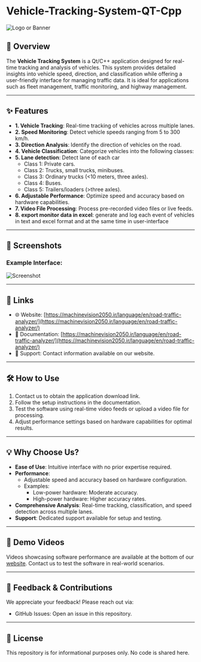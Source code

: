 # Vehicle-Tracking-System-QT-Cpp

![Logo or Banner](path/to/logo-or-banner.png)

## 🚀 Overview

The **Vehicle Tracking System** is a Qt/C++ application designed for real-time tracking and analysis of vehicles. This system provides detailed insights into vehicle speed, direction, and classification while offering a user-friendly interface for managing traffic data. It is ideal for applications such as fleet management, traffic monitoring, and highway management.

---

## ✨ Features

- **1. Vehicle Tracking**: Real-time tracking of vehicles across multiple lanes.
- **2. Speed Monitoring**: Detect vehicle speeds ranging from 5 to 300 km/h.
- **3. Direction Analysis**: Identify the direction of vehicles on the road.
- **4. Vehicle Classification**: Categorize vehicles into the following classes:
- **5. Lane detection**: Detect lane of each car 
  - Class 1: Private cars.
  - Class 2: Trucks, small trucks, minibuses.
  - Class 3: Ordinary trucks (<10 meters, three axles).
  - Class 4: Buses.
  - Class 5: Trailers/loaders (>three axles).
- **6. Adjustable Performance**: Optimize speed and accuracy based on hardware capabilities.
- **7. Video File Processing**: Process pre-recorded video files or live feeds.
- **8. export monitor data in excel**: generate and log each event of vehicles in text and excel format and at the same time in user-interface 

---

## 📸 Screenshots

### Example Interface:
![Screenshot](path/to/screenshot.png)

---

## 🔗 Links

- 🌐 Website: [https://machinevision2050.ir/language/en/road-traffic-analyzer/](https://machinevision2050.ir/language/en/road-traffic-analyzer/)
- 📖 Documentation: [https://machinevision2050.ir/language/en/road-traffic-analyzer/](https://machinevision2050.ir/language/en/road-traffic-analyzer/)
- 💬 Support: Contact information available on our website.

---

## 🛠️ How to Use

1. Contact us to obtain the application download link.
2. Follow the setup instructions in the documentation.
3. Test the software using real-time video feeds or upload a video file for processing.
4. Adjust performance settings based on hardware capabilities for optimal results.

---

## 💡 Why Choose Us?

- **Ease of Use**: Intuitive interface with no prior expertise required.
- **Performance**:
  - Adjustable speed and accuracy based on hardware configuration.
  - Examples:
    - Low-power hardware: Moderate accuracy.
    - High-power hardware: Higher accuracy rates.
- **Comprehensive Analysis**: Real-time tracking, classification, and speed detection across multiple lanes.
- **Support**: Dedicated support available for setup and testing.

---

## 🎥 Demo Videos

Videos showcasing software performance are available at the bottom of our [website](https://machinevision2050.ir/language/en/road-traffic-analyzer/). Contact us to test the software in real-world scenarios.

---

## 📣 Feedback & Contributions

We appreciate your feedback! Please reach out via:
- GitHub Issues: Open an issue in this repository.

---

## 📜 License

This repository is for informational purposes only. No code is shared here.
